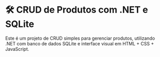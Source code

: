# 🛠️ CRUD de Produtos com .NET e SQLite

Este é um projeto de CRUD simples para gerenciar produtos, utilizando .NET com banco de dados SQLite e interface visual em HTML + CSS + JavaScript.

